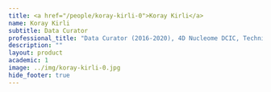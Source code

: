 ```yaml
---
title: <a href="/people/koray-kirli-0">Koray Kirli</a>
name: Koray Kirli
subtitle: Data Curator
professional_title: "Data Curator (2016-2020), 4D Nucleome DCIC, Technical Coordinator, GHGA"  # Joined professional titles
description: ""
layout: product
academic: 1
image: ../img/koray-kirli-0.jpg
hide_footer: true
---
```

